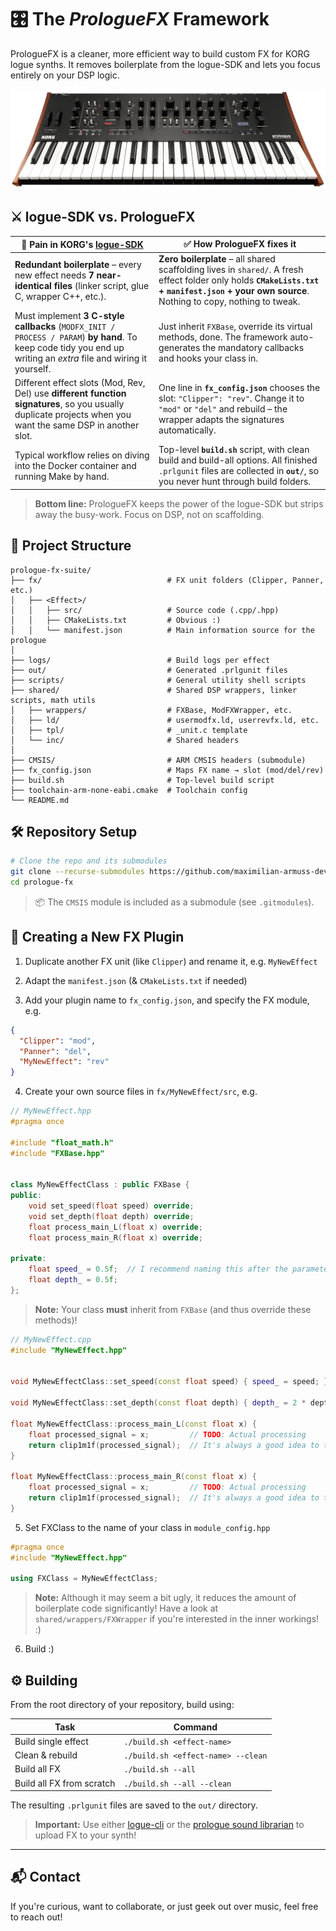 # 🎛️ The *PrologueFX* Framework

PrologueFX is a cleaner, more efficient way to build custom FX for KORG logue synths.
It removes boilerplate from the logue-SDK and lets you focus entirely on your DSP logic.

![Prologue 8](prologue-8.png)

## ⚔️ logue-SDK vs. PrologueFX 

| 🛑 Pain in KORG's [logue-SDK](https://github.com/korginc/logue-sdk)                                                                                               | ✅ How PrologueFX fixes it                                                                                                                                                                       |
|-------------------------------------------------------------------------------------------------------------------------------------------------------------------|-------------------------------------------------------------------------------------------------------------------------------------------------------------------------------------------------|
| **Redundant boilerplate** – every new effect needs **7 near-identical files** (linker script, glue C, wrapper C++, etc.).                                         | **Zero boilerplate** – all shared scaffolding lives in `shared/`. A fresh effect folder only holds **`CMakeLists.txt` + `manifest.json` + your own source**. Nothing to copy, nothing to tweak. |
| Must implement **3 C-style callbacks** (`MODFX_INIT / PROCESS / PARAM`) **by hand**. To keep code tidy you end up writing an *extra* file and wiring it yourself. | Just inherit `FXBase`, override its virtual methods, done. The framework auto-generates the mandatory callbacks and hooks your class in.                                                        |
| Different effect slots (Mod, Rev, Del) use **different function signatures**, so you usually duplicate projects when you want the same DSP in another slot.       | One line in **`fx_config.json`** chooses the slot: `"Clipper": "rev"`. Change it to `"mod"` or `"del"` and rebuild – the wrapper adapts the signatures automatically.                           |
| Typical workflow relies on diving into the Docker container and running Make by hand.                                                                             | Top-level **`build.sh`** script, with clean build and build-all options. All finished `.prlgunit` files are collected in **`out/`**, so you never hunt through build folders.                   |

> **Bottom line:** PrologueFX keeps the power of the logue-SDK but strips away the busy-work. Focus on DSP, not on scaffolding.


## 🧪 Project Structure

```
prologue-fx-suite/
├── fx/                            # FX unit folders (Clipper, Panner, etc.)
│   ├── <Effect>/
│   │   ├── src/                   # Source code (.cpp/.hpp)
│   │   ├── CMakeLists.txt         # Obvious :)
│   │   └── manifest.json          # Main information source for the prologue
│
├── logs/                          # Build logs per effect
├── out/                           # Generated .prlgunit files
├── scripts/                       # General utility shell scripts
├── shared/                        # Shared DSP wrappers, linker scripts, math utils
│   ├── wrappers/                  # FXBase, ModFXWrapper, etc.
│   ├── ld/                        # usermodfx.ld, userrevfx.ld, etc.
│   ├── tpl/                       # _unit.c template
│   └── inc/                       # Shared headers
│
├── CMSIS/                         # ARM CMSIS headers (submodule)
├── fx_config.json                 # Maps FX name → slot (mod/del/rev)
├── build.sh                       # Top-level build script
├── toolchain-arm-none-eabi.cmake  # Toolchain config
└── README.md
```

## 🛠️ Repository Setup

```bash
# Clone the repo and its submodules
git clone --recurse-submodules https://github.com/maximilian-armuss-dev/prologue-fx.git
cd prologue-fx
```

> 📦 The `CMSIS` module is included as a submodule (see `.gitmodules`).

## 🧩 Creating a New FX Plugin

1. Duplicate another FX unit (like `Clipper`) and rename it, e.g. `MyNewEffect`

2. Adapt the `manifest.json` (& `CMakeLists.txt` if needed)

3. Add your plugin name to `fx_config.json`, and specify the FX module, e.g.
```json
{
  "Clipper": "mod",
  "Panner": "del",
  "MyNewEffect": "rev"
}
```

4. Create your own source files in `fx/MyNewEffect/src`, e.g.
```c++
// MyNewEffect.hpp
#pragma once

#include "float_math.h"
#include "FXBase.hpp"


class MyNewEffectClass : public FXBase {
public:
    void set_speed(float speed) override;
    void set_depth(float depth) override;
    float process_main_L(float x) override;
    float process_main_R(float x) override;

private:
    float speed_ = 0.5f;  // I recommend naming this after the parameters you actually want to control, e.g. "gain_", "pan_", etc.
    float depth_ = 0.5f;
};
```
> **Note:** Your class **must** inherit from `FXBase` (and thus override these methods)!
```c++
// MyNewEffect.cpp
#include "MyNewEffect.hpp"


void MyNewEffectClass::set_speed(const float speed) { speed_ = speed; }

void MyNewEffectClass::set_depth(const float depth) { depth_ = 2 * depth; }

float MyNewEffectClass::process_main_L(const float x) {
    float processed_signal = x;         // TODO: Actual processing
    return clip1m1f(processed_signal);  // It's always a good idea to throw on a clipper at the end 
}

float MyNewEffectClass::process_main_R(const float x) {
    float processed_signal = x;         // TODO: Actual processing
    return clip1m1f(processed_signal);  // It's always a good idea to throw on a clipper at the end 
}
```

5. Set FXClass to the name of your class in `module_config.hpp`
```c++
#pragma once
#include "MyNewEffect.hpp"

using FXClass = MyNewEffectClass;
```
> **Note:** Although it may seem a bit ugly, it reduces the amount of boilerplate code significantly!
> Have a look at `shared/wrappers/FXWrapper` if you're interested in the inner workings! :)
6. Build :)

## ⚙️ Building
From the root directory of your repository, build using:

| Task                      | Command                            |
|---------------------------|------------------------------------|
| Build single effect       | `./build.sh <effect-name>`         |
| Clean & rebuild           | `./build.sh <effect-name> --clean` |
| Build all FX              | `./build.sh --all`                 |
| Build all FX from scratch | `./build.sh --all --clean`         |

The resulting `.prlgunit` files are saved to the `out/` directory.

> **Important:** Use either [logue-cli](https://github.com/korginc/logue-cli) or the [prologue sound librarian](https://www.korg.com/us/support/download/software/0/778/3995/) to upload FX to your synth!

---
## 📬 Contact

If you're curious, want to collaborate, or just geek out over music, feel free to reach out!
